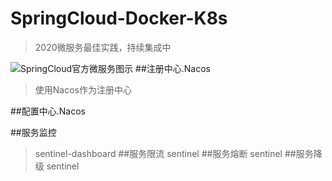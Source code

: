 # SpringCloud-Docker-K8s
>2020微服务最佳实践，持续集成中

![SpringCloud官方微服务图示](https://github.com/dxkIdea/SpringCloud-Docker-K8s/tree/master/images)
##注册中心.Nacos
>使用Nacos作为注册中心

##配置中心.Nacos

##服务监控
>sentinel-dashboard
##服务限流
>sentinel
##服务熔断
>sentinel
##服务降级
>sentinel
